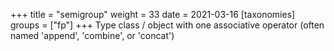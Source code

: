 +++
title = "semigroup"
weight = 33
date = 2021-03-16
[taxonomies]
groups = ["fp"]
+++
Type class / object with one associative operator (often named 'append', 'combine', or 'concat')

